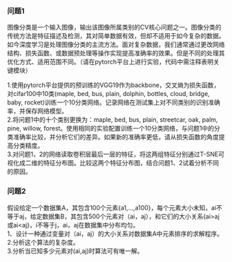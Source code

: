 ### 问题1




图像分类是一个输入图像，输出该图像所属类别的CV核心问题之一。图像分类的传统方法是特征描述及检测，其对简单数据有效，但却不适用于如今复杂的数据。如今深度学习是处理图像分类的主流方法。面对复杂数据，我们通常通过更改网络结构、损失函数、或数据预处理等操作实现提高准确率的效果。但是不同的处理其优化方式、适用范围不同。（请在pytorch平台上进行实验，代码中需注释表明关键模块）


1.使用pytorch平台提供的预训练的VGG19作为backbone，交叉熵为损失函数，对cifar100中10类(maple, bed, bus, plain, dolphin, bottles, cloud, bridge, baby, rocket)训练一个10分类网络。记录网络在测试集上对不同类别的识别准确率，并保存网络模型。  
2.将问题1中的十个类别更换为：maple, bed, bus, plain, streetcar, oak, palm, pine, willow, forest。使用相同的实验配置训练一个10分类网络，与问题1中的分类准确率比较，并分析它们的差异。如果新的准确率更低，请从损失函数的角度提高分类精度。  
3.对问题1，2的网络读取卷积层最后一层的特征，将这两组特征分别通过T-SNE可视化成二维的特征分布图。比较这两个特征分布图，结合问题1、2试着分析不同的原因。  




### 问题2


假设给定一个数据集A，其包含100个元素{a1,…,a100}，每个元素大小未知，ai不等于aj，给定数据集B，其包含500个元素对（ai，aj），和它们的大小关系{ai>aj或ai<aj}，i不等于j，ai，aj在数据集中分布均匀。  
 1、设计一种通过变量对（ai，aj）的大小关系对数据集A中元素排序的求解程序。  
 2.分析这个算法的复杂度。  
 3.分析当已知多少元素对(ai,aj)时算法可有唯一解。  
